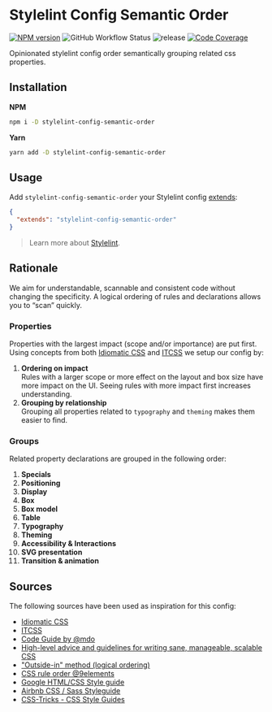 # Stylelint Config Semantic Order

[![NPM version][version-img]][npm-url]
![GitHub Workflow Status](https://img.shields.io/github/workflow/status/pvds/stylelint-config-semantic-order/release)
![release](https://github.com/pvds/stylelint-config-semantic-order/workflows/release/badge.svg)
[![Code Coverage](https://codecov.io/gh/pvds/stylelint-config-semantic-order/branch/master/graph/badge.svg)](https://codecov.io/gh/pvds/stylelint-config-semantic-order)

Opinionated stylelint config order semantically grouping related css properties.

## Installation

**NPM**

```sh
npm i -D stylelint-config-semantic-order
```

**Yarn**

```sh
yarn add -D stylelint-config-semantic-order
```

## Usage

Add `stylelint-config-semantic-order` your Stylelint config [extends](https://github.com/stylelint/stylelint/blob/master/docs/user-guide/configure.md#extends):

```json
{
  "extends": "stylelint-config-semantic-order"
}
```

> Learn more about [Stylelint](https://stylelint.io/).

## Rationale

We aim for understandable, scannable and consistent code without changing the specificity.
A logical ordering of rules and declarations allows you to “scan” quickly.

### Properties

Properties with the largest impact (scope and/or importance) are put first.
Using concepts from both [Idiomatic CSS] and [ITCSS] we setup our config by:

1. **Ordering on impact**\
   Rules with a larger scope or more effect on the layout and box size have more impact on the UI.
   Seeing rules with more impact first increases understanding.
2. **Grouping by relationship**\
   Grouping all properties related to `typography` and `theming` makes them easier to find.

### Groups

Related property declarations are grouped in the following order:

1. **Specials**
1. **Positioning**
1. **Display**
1. **Box**
1. **Box model**
1. **Table**
1. **Typography**
1. **Theming**
1. **Accessibility & Interactions**
1. **SVG presentation**
1. **Transition & animation**

## Sources

The following sources have been used as inspiration for this config:

- [Idiomatic CSS]
- [ITCSS]
- [Code Guide by @mdo](https://codeguide.co/#css)
- [High-level advice and guidelines for writing sane, manageable, scalable CSS](https://cssguidelin.es/)
- ["Outside-in" method (logical ordering)](https://webdesign.tutsplus.com/articles/outside-in-ordering-css-properties-by-importance--cms-21685)
- [CSS rule order @9elements](https://9elements.com/css-rule-order/)
- [Google HTML/CSS Style guide](https://google.github.io/styleguide/htmlcssguide.html#CSS_Formatting_Rules)
- [Airbnb CSS / Sass Styleguide](https://github.com/airbnb/css#css)
- [CSS-Tricks - CSS Style Guides](https://css-tricks.com/css-style-guides/)

[idiomatic css]: https://github.com/necolas/idiomatic-css
[itcss]: https://www.xfive.co/blog/itcss-scalable-maintainable-css-architecture/
[npm-url]: https://www.npmjs.com/package/stylelint-config-semantic-order
[version-img]: https://img.shields.io/npm/v/stylelint-config-semantic-order.svg?style=flat-square
[license-img]: https://img.shields.io/npm/l/stylelint-config-semantic-order.svg?style=flat-square
